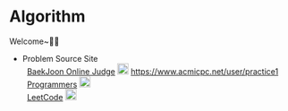 # Algorithm
Welcome~🎲🎨 <br>
* Problem Source Site
<br>&nbsp;&nbsp;[BaekJoon Online Judge](https://www.acmicpc.net/) <img src="https://www.acmicpc.net/safari-pinned-tab.svg" color="#0076c0" width="20" height="20"></img> https://www.acmicpc.net/user/practice1
<br>&nbsp;&nbsp;[Programmers](https://programmers.co.kr/learn/challenges) <img src="https://programmers.co.kr/assets/icons/favicon-40b78633b6556a68c3da8e2125c31512fbd01d09906ab76c8a8ff289e494cadb.png" width="20" height="20"></img>
<br>&nbsp;&nbsp;[LeetCode](https://leetcode.com/problemset/all/) <img src="https://leetcode.com/static/images/LeetCode_logo.png" width="20" height="20"></img> <br>
